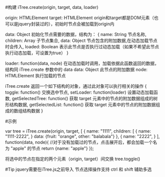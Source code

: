 


#构建
iTree.create(origin, target, data, loader)

origin: HTMLElement
target: HTMLElement
origin和target都是DOM元素（也可以是jquery封装过的），初始时节点会被加载到origin内

data: Object 初始化节点需要的数据，结构为：
{
    name: String 节点名称,
    children: Array 子节点集合,
    data: Object 节点包含的附加数据,在动态加载节点时会传入,
    loaded: Boolean 表示此节点是否执行过动态加载（如果不希望此节点执行动态加载，可设置为true）
}

loader: function(data, node) 在动态加载时调用，加载依据此函数返回的数据，结构同 iTree.create 参数中的 data
    data: Object 此节点的附加数据
    node: HTMLElement 执行加载的节点


iTree.create 返回一个如下结构的对象，通过此对象可以执行相关的操作
{
    toggle: function()  交换选中节点,
    setLoader: function(loader)  设置动态加载函数,
    getSelectedTree: function() 获取 target 元素中的节点的附加数据组成的树形结构数据,
    getSelectedList: function() 获取 target 元素中的节点的附加数据组成的数组结构数据
}


#示例

var tree = iTree.create(origin, target, [
    {
        name: "1111",
        children: [
            {
                name: "1111-2222",
            }
        data: {fruit: "orange", other: "balabala"}
    },
    {
        name: "2222",
    }
], function(data, node){    //对于没有加载过的节点，点击展开后，都会加载一个名为 "apple" 的节点
    return {name: "apple"}
});

将选中的节点在指定的两个元素（origin, target）间交换
tree.toggle()




#Tip
jquery需要在iTree.js之前导入
节点选择操作支持 ctrl 和 shift 辅助多选





